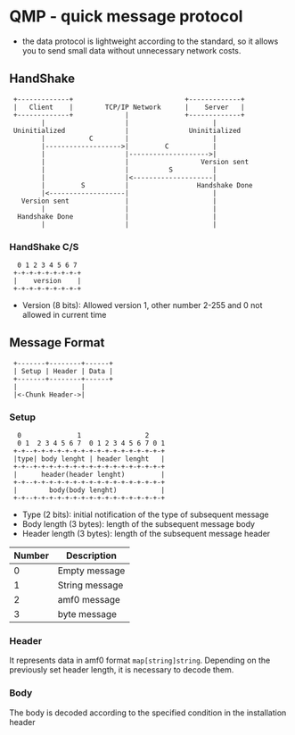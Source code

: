 # QMP - quick message protocol
- the data protocol is lightweight according to the standard, so it allows you to send small data without unnecessary network costs.  

## HandShake

```
 +-------------+                            +-------------+
 |   Client    |        TCP/IP Network      |    Server   |
 +-------------+             |              +-------------+
        |                    |                     |
 Uninitialized               |               Uninitialized
        |           C        |                     |
        |------------------->|         C           |
        |                    |-------------------->|
        |                    |                  Version sent
        |                    |          S          |
        |                    |<--------------------|
        |         S          |                 Handshake Done
        |<-------------------|                     |
   Version sent              |                     |
        |                    |                     |
  Handshake Done             |                     |
        |                    |                     |
```

### HandShake C/S

```
  0 1 2 3 4 5 6 7
 +-+-+-+-+-+-+-+-+
 |    version    |
 +-+-+-+-+-+-+-+-+
```

- Version (8 bits): Allowed version 1, other number 2-255 and 0 not allowed in current time

## Message Format

```
 +-------+--------+------+
 | Setup | Header | Data |
 +-------+--------+------+
 |                |
 |<-Chunk Header->|
```

### Setup

```
  0              1                2                
  0 1  2 3 4 5 6 7  0 1 2 3 4 5 6 7 0 1
 +-+--+-+-+-+-+-+-+-+-+-+-+-+-+-+-+-+-+
 |type| body lenght | header lenght   |
 +-+--+-+-+-+-+-+-+-+-+-+-+-+-+-+-+-+-+
 |      header(header lenght)         |
 +-+--+-+-+-+-+-+-+-+-+-+-+-+-+-+-+-+-+
 |        body(body lenght)           |
 +-+--+-+-+-+-+-+-+-+-+-+-+-+-+-+-+-+-+
```

- Type (2 bits): initial notification of the type of subsequent message
- Body length (3 bytes): length of the subsequent message body
- Header length (3 bytes): length of the subsequent message header

| Number | Description    |
|--------|----------------|
| 0      | Empty message  |
| 1      | String message |
| 2      | amf0 message   |
| 3      | byte message   |

### Header

It represents data in amf0 format `map[string]string`. Depending on the previously set header length, it is necessary to decode them.

### Body

The body is decoded according to the specified condition in the installation header
